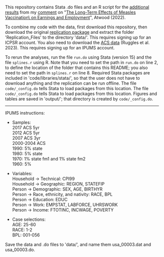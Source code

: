 This repository contains Stata .do files and an R script for the [additional results](https://michaelwiebe.com/assets/atwood/atwood_extended.pdf) from my [comment](https://michaelwiebe.com/assets/atwood/atwood_comment) on "[The Long-Term Effects of Measles Vaccination\\ on Earnings and Employment](https://www.aeaweb.org/articles?id=10.1257/pol.20190509)", Atwood (2022).

To combine my code with the data, first download this repository, then download the original [replication package](https://www.openicpsr.org/openicpsr/project/138401/version/V1/view) and extract the folder 'Replication_Files' to the directory 'data/'.
This requires signing up for an ICPSR account.
You also need to download the [ACS data](https://usa.ipums.org/usa/) (Ruggles et al. 2023). This requires signing up for an IPUMS account. 

To rerun the analyses, run the file `run.do` using Stata (version 15) and the file `splines.r` using R. 
Note that you need to set the path in `run.do` on line 2, to define the location of the folder that contains this README; you also need to set the path in `splines.r` on line 8.
Required Stata packages are included in 'code/libraries/stata/', so that the user does not have to download anything and the replication can be run offline. The file `code/_config.do` tells Stata to load packages from this location.
The file `code/_config.do` tells Stata to load packages from this location.
Figures and tables are saved in 'output/'; that directory is created by `code/_config.do`.

--- 
IPUMS instructions:

- Samples:  
2017 ACS 5yr  
2012 ACS 5yr  
2007 ACS 3yr  
2000-2004 ACS  
1990: 5% state  
1980: 5% state  
1970: 1% state fm1 and 1% state fm2  
1960: 5%

- Variables:  
Household -> Technical: CPI99  
Household -> Geographic: REGION, STATEFIP  
Person -> Demographic: SEX, AGE, BIRTHYR  
Person -> Race, ethnicity, and nativity: RACE, BPL  
Person -> Education: EDUC  
Person -> Work: EMPSTAT, LABFORCE, UHRSWORK  
Person -> Income: FTOTINC, INCWAGE, POVERTY

- Case selections:  
AGE: 25-60  
RACE: 1-2  
BPL: 001-056

Save the data and .do files to 'data/', and name them usa_00003.dat and usa_00003.do. 
